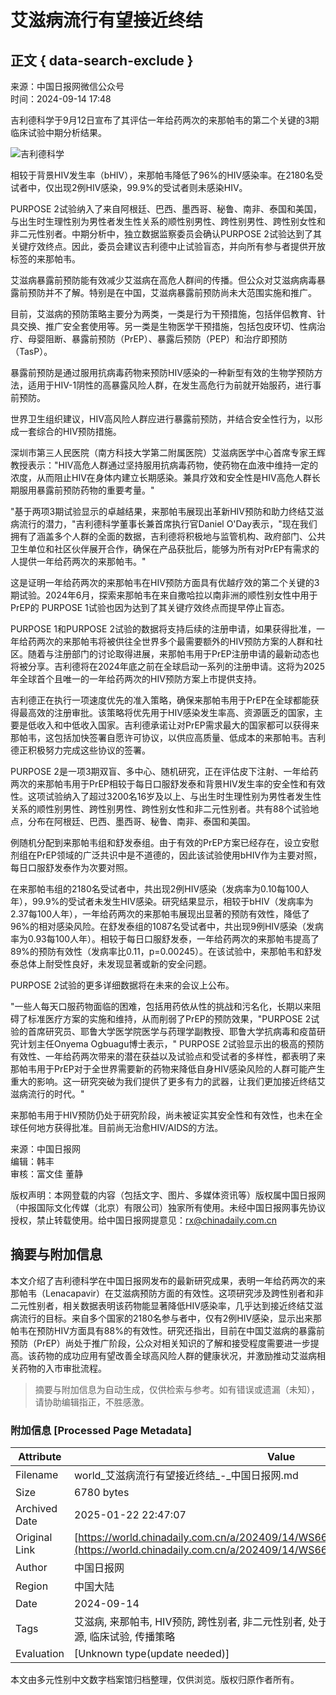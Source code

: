 # 艾滋病流行有望接近终结

## 正文 { data-search-exclude }


来源：中国日报网微信公众号    
时间：2024-09-14 17:48  

吉利德科学于9月12日宣布了其评估一年给药两次的来那帕韦的第二个关键的3期临床试验中期分析结果。

![吉利德科学](https://img2.chinadaily.com.cn/static/common/img/sharelogo2.jpg)

相较于背景HIV发生率（bHIV），来那帕韦降低了96%的HIV感染率。在2180名受试者中，仅出现2例HIV感染，99.9%的受试者则未感染HIV。

PURPOSE 2试验纳入了来自阿根廷、巴西、墨西哥、秘鲁、南非、泰国和美国，与出生时生理性别为男性者发生性关系的顺性别男性、跨性别男性、跨性别女性和非二元性别者。中期分析中，独立数据监察委员会确认PURPOSE 2试验达到了其关键疗效终点。因此，委员会建议吉利德中止试验盲态，并向所有参与者提供开放标签的来那帕韦。

艾滋病暴露前预防能有效减少艾滋病在高危人群间的传播。但公众对艾滋病病毒暴露前预防并不了解。特别是在中国，艾滋病暴露前预防尚未大范围实施和推广。

目前，艾滋病的预防策略主要分为两类，一类是行为干预措施，包括伴侣教育、针具交换、推广安全套使用等。另一类是生物医学干预措施，包括包皮环切、性病治疗、母婴阻断、暴露前预防（PrEP）、暴露后预防（PEP）和治疗即预防（TasP）。

暴露前预防是通过服用抗病毒药物来预防HIV感染的一种新型有效的生物学预防方法，适用于HIV-1阴性的高暴露风险人群，在发生高危行为前就开始服药，进行事前预防。

世界卫生组织建议，HIV高风险人群应进行暴露前预防，并结合安全性行为，以形成一套综合的HIV预防措施。

深圳市第三人民医院（南方科技大学第二附属医院）艾滋病医学中心首席专家王辉教授表示："HIV高危人群通过坚持服用抗病毒药物，使药物在血液中维持一定的浓度，从而阻止HIV在身体内建立长期感染。兼具疗效和安全性是HIV高危人群长期服用暴露前预防药物的重要考量。"

"基于两项3期试验显示的卓越结果，来那帕韦展现出革新HIV预防和助力终结艾滋病流行的潜力，"吉利德科学董事长兼首席执行官Daniel O'Day表示，"现在我们拥有了涵盖多个人群的全面的数据，吉利德将积极地与监管机构、政府部门、公共卫生单位和社区伙伴展开合作，确保在产品获批后，能够为所有对PrEP有需求的人提供一年给药两次的来那帕韦。"

这是证明一年给药两次的来那帕韦在HIV预防方面具有优越疗效的第二个关键的3期试验。2024年6月，探索来那帕韦在来自撒哈拉以南非洲的顺性别女性中用于PrEP的 PURPOSE 1试验也因为达到了其关键疗效终点而提早停止盲态。

PURPOSE 1和PURPOSE 2试验的数据将支持后续的注册申请，如果获得批准，一年给药两次的来那帕韦将被供往全世界多个最需要额外的HIV预防方案的人群和社区。随着与注册部门的讨论取得进展，来那帕韦用于PrEP注册申请的最新动态也将被分享。吉利德将在2024年底之前在全球启动一系列的注册申请。这将为2025年全球首个且唯一的一年给药两次的HIV预防方案上市提供支持。

吉利德正在执行一项速度优先的准入策略，确保来那帕韦用于PrEP在全球都能获得最高效的注册审批。该策略将优先用于HIV感染发生率高、资源匮乏的国家，主要是低收入和中低收入国家。吉利德承诺让对PrEP需求最大的国家都可以获得来那帕韦，这包括加快签署自愿许可协议，以供应高质量、低成本的来那帕韦。吉利德正积极努力完成这些协议的签署。

PURPOSE 2是一项3期双盲、多中心、随机研究，正在评估皮下注射、一年给药两次的来那帕韦用于PrEP相较于每日口服舒发泰和背景HIV发生率的安全性和有效性。这项试验纳入了超过3200名16岁及以上、与出生时生理性别为男性者发生性关系的顺性别男性、跨性别男性、跨性别女性和非二元性别者。共有88个试验地点，分布在阿根廷、巴西、墨西哥、秘鲁、南非、泰国和美国。

例随机分配到来那帕韦组和舒发泰组。由于有效的PrEP方案已经存在，设立安慰剂组在PrEP领域的广泛共识中是不道德的，因此该试验使用bHIV作为主要对照，每日口服舒发泰作为次要对照。

在来那帕韦组的2180名受试者中，共出现2例HIV感染（发病率为0.10每100人年），99.9%的受试者未发生HIV感染。研究结果显示，相较于bHIV（发病率为2.37每100人年），一年给药两次的来那帕韦展现出显著的预防有效性，降低了96%的相对感染风险。在舒发泰组的1087名受试者中，共出现9例HIV感染（发病率为0.93每100人年）。相较于每日口服舒发泰，一年给药两次的来那帕韦提高了89%的预防有效性（发病率比0.11，p=0.00245）。在该试验中，来那帕韦和舒发泰总体上耐受性良好，未发现显著或新的安全问题。

PURPOSE 2试验的更多详细数据将在未来的会议上公布。

"一些人每天口服药物面临的困难，包括用药依从性的挑战和污名化，长期以来阻碍了标准医疗方案的实施和维持，从而削弱了PrEP的预防效果，"PURPOSE 2试验的首席研究员、耶鲁大学医学院医学与药理学副教授、耶鲁大学抗病毒和疫苗研究计划主任Onyema Ogbuagu博士表示，" PURPOSE 2试验显示出的极高的预防有效性、一年给药两次带来的潜在获益以及试验点和受试者的多样性，都表明了来那帕韦用于PrEP对于全世界需要新的药物来降低自身HIV感染风险的人群可能产生重大的影响。这一研究突破为我们提供了更多有力的武器，让我们更加接近终结艾滋病流行的时代。"

来那帕韦用于HIV预防仍处于研究阶段，尚未被证实其安全性和有效性，也未在全球任何地方获得批准。目前尚无治愈HIV/AIDS的方法。

来源：中国日报网  
编辑：韩丰  
审核：富文佳 董静  

版权声明：本网登载的内容（包括文字、图片、多媒体资讯等）版权属中国日报网（中报国际文化传媒（北京）有限公司）独家所有使用。未经中国日报网事先协议授权，禁止转载使用。给中国日报网提意见：rx@chinadaily.com.cn
<!-- tcd_original_link https://world.chinadaily.com.cn/a/202409/14/WS66e61dd6a310a792b3abc5fd.html -->


## 摘要与附加信息

<!-- tcd_abstract -->
本文介绍了吉利德科学在中国日报网发布的最新研究成果，表明一年给药两次的来那帕韦（Lenacapavir）在艾滋病预防方面的有效性。这项研究涉及跨性别者和非二元性别者，相关数据表明该药物能显著降低HIV感染率，几乎达到接近终结艾滋病流行的目标。来自多个国家的2180名参与者中，仅有2例HIV感染，显示出来那帕韦在预防HIV方面具有88%的有效性。研究还指出，目前在中国艾滋病的暴露前预防（PrEP）尚处于推广阶段，公众对相关知识的了解和接受程度需要进一步提高。该药物的成功应用有望改善全球高风险人群的健康状况，并激励推动艾滋病相关药物的入市审批流程。
<!-- tcd_abstract_end -->

> 摘要与附加信息为自动生成，仅供检索与参考。如有错误或遗漏（未知），请协助编辑指正，不胜感激。

### 附加信息 [Processed Page Metadata]

| Attribute       | Value                                  |
|-----------------|----------------------------------------|
| Filename        | world_艾滋病流行有望接近终结_-_中国日报网.md                             |
| Size            | 6780 bytes                           |
| Archived Date   | 2025-01-22 22:47:07                             |
| Original Link   | [https://world.chinadaily.com.cn/a/202409/14/WS66e61dd6a310a792b3abc5fd.html](https://world.chinadaily.com.cn/a/202409/14/WS66e61dd6a310a792b3abc5fd.html)                       |
| Author          | 中国日报网                               |
| Region          | 中国大陆                               |
| Date            | 2024-09-14                                 |
| Tags            | 艾滋病, 来那帕韦, HIV预防, 跨性别者, 非二元性别者, 处于研究阶段的药物, 公卫政策, 医疗资源, 临床试验, 传播策略                                 |
| Evaluation            | [Unknown type(update needed)]                                 |
<!-- tcd_table_end -->

本文由多元性别中文数字档案馆归档整理，仅供浏览。版权归原作者所有。
